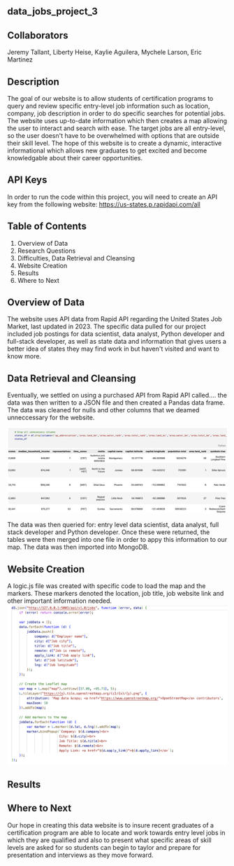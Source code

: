 ## data_jobs_project_3

## Collaborators
Jeremy Tallant, Liberty Heise, Kaylie Aguilera, Mychele Larson, Eric Martinez

## Description
The goal of our website is to allow students of certification programs to query and review specific entry-level job information such as location, company, job description in order to do specific searches for potential jobs.  The website uses up-to-date information which then creates a map allowing the user to interact and search with ease.  The target jobs are all entry-level, so the user doesn't have to be overwhelmed with options that are outside their skill level.  The hope of this website is to create a dynamic, interactive informational which allows new graduates to get excited and become knowledgable about their career opportunities.

## API Keys
In order to run the code within this project, you will need to create an API key from the following website:  https://us-states.p.rapidapi.com/all


## Table of Contents
1.  Overview of Data
2.  Research Questions
3.  Difficulties, Data Retrieval and Cleansing
4.  Website Creation
5.  Results
6.  Where to Next

## Overview of Data

The website uses API data from Rapid API regarding the United States Job Market, last updated in 2023.  The specific data pulled for our project included job postings for data scientist, data analyst, Python developer and full-stack developer, as well as state data and information that gives users a better idea of states they may find work in but haven't visited and want to know more.  

## Data Retrieval and Cleansing

Eventually, we settled on using a purchased API from Rapid API called....  the data was then written to a JSON file and then created a Pandas data frame.  The data was cleaned for nulls and other columns that we deamed unneccessary for the website.  

![data cleaning](/images/Screenshot%202023-01-30%20at%2010.55.36%20AM.png?version%3D1675097879368)

The data was then queried for: entry level data scientist, data analyst, full stack developer and Python developer.  Once these were returned, the tables were then merged into one file in order to appy this information to our map.  The data was then imported into MongoDB. 

## Website Creation

A logic.js file was created with specific code to load the map and the markers.  These markers denoted the location, job title, job website link and other important information needed.  
![java script for map](/images/Screenshot%202023-01-30%20at%2011.02.51%20AM.png?version%3D1675098369877)

## Results



## Where to Next
Our hope in creating this data website is to insure recent graduates of a certification program are able to locate and work towards entry level jobs in which they are qualified and also to present what specific areas of skill levels are asked for so students can begin to taylor and prepare for presentation and interviews as they move forward.  



